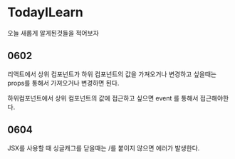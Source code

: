 # TodayILearn
오늘 새롭게 알게된것들을 적어보자
## 0602

리액트에서 상위 컴포넌트가 하위 컴포넌트의 값을 가져오거나 변경하고 싶을때는 props를 통해서 가져오거나 변경하면 된다.

하위컴포넌트에서 상위 컴포넌트의 값에 접근하고 싶으면 event 를 통해서 접근해야한다.

## 0604
JSX를 사용할 때 싱글캐그를 닫을때는 /를 붙이지 않으면 에러가 발생한다.
